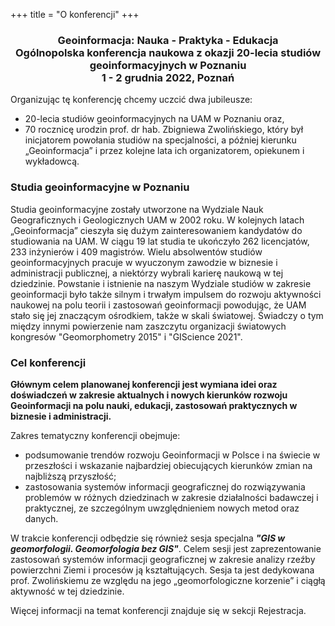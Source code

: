 +++
title = "O konferencji"
+++


<center><h3>Geoinformacja: Nauka - Praktyka - Edukacja
<br>Ogólnopolska konferencja naukowa z okazji 20-lecia studiów geoinformacyjnych w Poznaniu
<br> 1 - 2 grudnia 2022, Poznań</h3></center>

Organizując tę konferencję chcemy uczcić dwa jubileusze:

- 20-lecia studiów geoinformacyjnych na UAM w Poznaniu oraz,
- 70 rocznicę urodzin prof. dr hab. Zbigniewa Zwolińskiego, który był inicjatorem powołania studiów na specjalności, a później kierunku „Geoinformacja” i przez kolejne lata ich organizatorem, opiekunem i wykładowcą.

<h3>Studia geoinformacyjne w Poznaniu</h3>
<p> Studia geoinformacyjne zostały utworzone na Wydziale Nauk Geograficznych i Geologicznych UAM w 2002 roku. W kolejnych latach „Geoinformacja” cieszyła się dużym zainteresowaniem kandydatów do studiowania na UAM. W ciągu 19 lat studia te ukończyło 262 licencjatów, 233 inżynierów i 409 magistrów. Wielu absolwentów studiów geoinformacyjnych pracuje w wyuczonym zawodzie w biznesie i administracji publicznej, a niektórzy wybrali karierę naukową w tej dziedzinie.
Powstanie i istnienie na naszym Wydziale studiów w zakresie geoinformacji było także silnym i trwałym impulsem do rozwoju aktywności naukowej na polu teorii i zastosowań geoinformacji powodując, że UAM stało się jej znaczącym ośrodkiem, także w skali światowej. Świadczy o tym między innymi powierzenie nam zaszczytu organizacji światowych kongresów "Geomorphometry 2015" i "GIScience 2021".</p>

<h3>Cel konferencji</h3>

<p><b>Głównym celem planowanej konferencji jest wymiana idei oraz doświadczeń w zakresie aktualnych i nowych kierunków rozwoju Geoinformacji na polu nauki, edukacji, zastosowań praktycznych w biznesie i administracji. </b></p>

Zakres tematyczny konferencji obejmuje:

- podsumowanie trendów rozwoju Geoinformacji w Polsce i na świecie w przeszłości i wskazanie najbardziej obiecujących kierunków zmian na najbliższą przyszłość;
- zastosowania systemów informacji geograficznej do rozwiązywania problemów w różnych dziedzinach w zakresie działalności badawczej i praktycznej, ze szczególnym uwzględnieniem nowych metod oraz danych.

W trakcie konferencji odbędzie się również sesja specjalna <b><i>"GIS w geomorfologii. Geomorfologia bez GIS"</b></i>. Celem sesji jest zaprezentowanie zastosowań systemów informacji geograficznej w zakresie analizy rzeźby powierzchni Ziemi i procesów ją kształtujących. Sesja ta jest dedykowana prof. Zwolińskiemu ze względu na jego „geomorfologiczne korzenie” i ciągłą aktywność w tej dziedzinie.


Więcej informacji na temat konferencji znajduje się w sekcji Rejestracja. 


